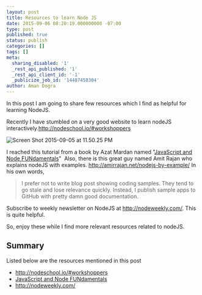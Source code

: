 ```yaml
---
layout: post
title: Resources to learn Node JS
date: 2015-09-06 08:20:19.000000000 -07:00
type: post
published: true
status: publish
categories: []
tags: []
meta:
  sharing_disabled: '1'
  _rest_api_published: '1'
  _rest_api_client_id: '-1'
  _publicize_job_id: '14487458304'
author: Aman Dogra
---
```


In this post I am going to share few resources which I find as helpful
for learning NodeJS. <!--more-->

Recently I have stumbled on a very good website to learn nodeJS
interactively.<http://nodeschool.io/#workshoppers>

![Screen Shot 2015-09-05 at 11.50.25
PM]({{site.baseurl}}/assets/screen-shot-2015-09-05-at-11-50-25-pm.png)

I reached this tutorial from a book by Azat Mardan named "[JavaScript
and Node FUNdamentals](https://leanpub.com/jsfun)"  Also, there is this
great guy named Amit Rajan who explains nodeJS with
examples. <http://amirrajan.net/nodejs-by-example/> In his own words,

> I prefer not to write blog post showing coding samples. They tend to
> go stale and lose relevance quickly. Instead, I publish sample apps to
> GitHub with pretty damn good documentation.

Subscribe to weekly newsletter on NodeJS at <http://nodeweekly.com/>.
This is quite helpful.

So, enjoy these while I find more relevant resources related to nodeJS.

Summary
-------

Listed below are the resources mentioned in this post

-   <http://nodeschool.io/#workshoppers>
-   [JavaScript and Node FUNdamentals](https://leanpub.com/jsfun)
-   <http://nodeweekly.com/>

